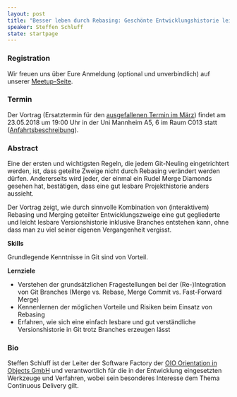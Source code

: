 ```yaml
---
layout: post
title: "Besser leben durch Rebasing: Geschönte Entwicklungshistorie leicht gemacht dank Git"
speaker: Steffen Schluff
state: startpage
---
```


### Registration

Wir freuen uns über Eure Anmeldung (optional und unverbindlich) auf unserer [Meetup-Seite](https://www.meetup.com/de-DE/mannheim-java-usergroup/events/249597286/).

### Termin

Der Vortrag (Ersatztermin für den [ausgefallenen Termin im März](http://www.majug.de/2018/03/22/git-rebasing/)) findet am 23.05.2018 um 19:00 Uhr in der Uni Mannheim A5, 6 im Raum C013 statt ([Anfahrtsbeschreibung](/getting-there)).

### Abstract

Eine der ersten und wichtigsten Regeln, die jedem Git-Neuling eingetrichtert werden, ist, dass geteilte Zweige nicht durch Rebasing verändert werden dürfen. Andererseits wird jeder, der einmal ein Rudel Merge Diamonds gesehen hat, bestätigen, dass eine gut lesbare Projekthistorie anders aussieht.

Der Vortrag zeigt, wie durch sinnvolle Kombination von (interaktivem) Rebasing und Merging geteilter Entwicklungszweige eine gut gegliederte und leicht lesbare Versionshistorie inklusive Branches entstehen kann, ohne dass man zu viel seiner eigenen Vergangenheit vergisst.

__Skills__

Grundlegende Kenntnisse in Git sind von Vorteil.

__Lernziele__

- Verstehen der grundsätzlichen Fragestellungen bei der (Re-)Integration von Git Branches (Merge vs. Rebase, Merge Commit vs. Fast-Forward Merge)  
- Kennenlernen der möglichen Vorteile und Risiken beim Einsatz von Rebasing
- Erfahren, wie sich eine einfach lesbare und gut verständliche Versionshistorie in Git trotz Branches erzeugen lässt  

### Bio

Steffen Schluff ist der Leiter der Software Factory der [OIO Orientation in Objects GmbH](http://www.oio.de?majug) und verantwortlich für die in der Entwicklung eingesetzten Werkzeuge und Verfahren, wobei sein besonderes Interesse dem Thema Continuous Delivery gilt.
